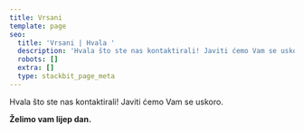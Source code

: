 ```yaml
---
title: Vrsani
template: page
seo:
  title: 'Vrsani | Hvala '
  description: 'Hvala što ste nas kontaktirali! Javiti ćemo Vam se uskoro.'
  robots: []
  extra: []
  type: stackbit_page_meta
---
```

Hvala što ste nas kontaktirali! Javiti ćemo Vam se uskoro.

**Želimo vam lijep dan.**
